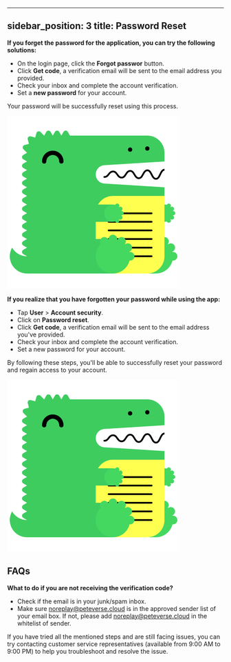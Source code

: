 
---
sidebar_position: 3
title: Password Reset
---

**If you forget the password for the application, you can try the following solutions:**

+ On the login page, click the **Forgot passwor** button.
+ Click **Get code**, a verification email will be sent to the email address you provided.
+ Check your inbox and complete the account verification.
+ Set a **new password** for your account.

Your password will be successfully reset using this process.

![login-update](/img/logo.svg)

**If you realize that you have forgotten your password while using the app:**

+ Tap **User** > **Account security**.
+ Click on **Password reset**.
+ Click **Get code**, a verification email will be sent to the email address you've provided.
+ Check your inbox and complete the account verification.
+ Set a new password for your account.

By following these steps, you'll be able to successfully reset your password and regain access to your account.

![user update](/img/logo.svg)

## FAQs
**What to do if you are not receiving the verification code?**

+ Check if the email is in your junk/spam inbox.
+ Make sure noreplay@peteverse.cloud is in the approved sender list of your email box. If not, please add noreplay@peteverse.cloud in the whitelist of sender.
  
If you have tried all the mentioned steps and are still facing issues, you can try contacting customer service representatives (available from 9:00 AM to 9:00 PM) to help you troubleshoot and resolve the issue.
